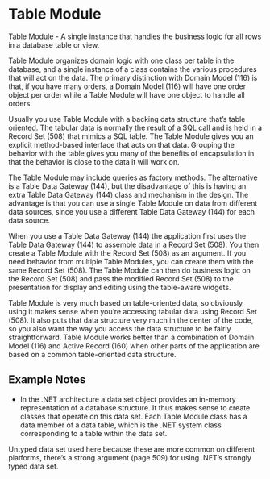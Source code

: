 # Table Module

Table Module - A single instance that handles the business logic for all rows in a database table or view.

Table Module organizes domain logic with one class per table in the database, and a single instance of a class contains the various procedures that will act on the data.
The primary distinction with Domain Model (116) is that, if you have many orders, a Domain Model (116) will have one order object per order while a Table Module will have one object to handle all orders.

Usually you use Table Module with a backing data structure that’s table oriented.
The tabular data is normally the result of a SQL call and is held in a Record Set (508) that mimics a SQL table.
The Table Module gives you an explicit method-based interface that acts on that data.
Grouping the behavior with the table gives you many of the benefits of encapsulation in that the behavior is close to the data it will work on.

The Table Module may include queries as factory methods.
The alternative is a Table Data Gateway (144), but the disadvantage of this is having an extra Table Data Gateway (144) class and mechanism in the design.
The advantage is that you can use a single Table Module on data from different data sources, since you use a different Table Data Gateway (144) for each data source.

When you use a Table Data Gateway (144) the application first uses the Table Data Gateway (144) to assemble data in a Record Set (508). You then create a Table Module with the Record Set (508) as an argument. If you need behavior from multiple Table Modules, you can create them with the same Record Set (508).
The Table Module can then do business logic on the Record Set (508) and pass the modified Record Set (508) to the presentation for display and editing using the table-aware widgets.

Table Module is very much based on table-oriented data, so obviously using it makes sense when you’re accessing tabular data using Record Set (508). It also puts that data structure very much in the center of the code, so you also want the way you access the data structure to be fairly straightforward.
Table Module works better than a combination of Domain Model (116) and Active Record (160) when other parts of the application are based on a common table-oriented data structure.

## Example Notes

- In the .NET architecture a data set object provides an in-memory representation of a database structure.
  It thus makes sense to create classes that operate on this data set.
  Each Table Module class has a data member of a data table, which is the .NET system class corresponding to a table within the data set.

Untyped data set used here because these are more common on different platforms, there’s a strong argument (page 509) for using .NET’s strongly typed data set.
